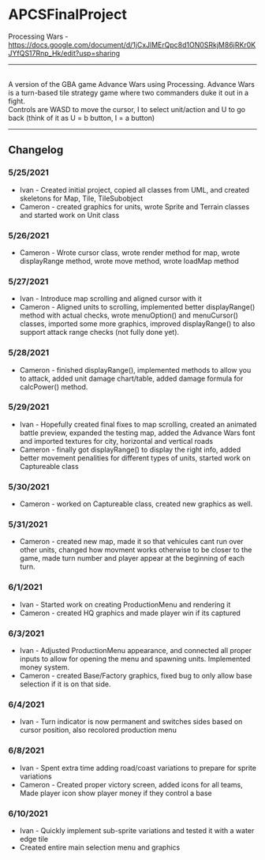 # APCSFinalProject
Processing Wars - https://docs.google.com/document/d/1jCxJlMErQpc8d1ON0SRkjM86jRKr0KJYfQS17Rnp_Hk/edit?usp=sharing
<br><hr><br>
A version of the GBA game Advance Wars using Processing. Advance Wars is a turn-based tile strategy game where two commanders duke it out in a fight.
<br>
Controls are WASD to move the cursor, I to select unit/action and U to go back (think of it as U = b button, I = a button)
<br><hr>
## Changelog
### 5/25/2021
- Ivan - Created initial project, copied all classes from UML, and created skeletons for Map, Tile, TileSubobject
- Cameron - created graphics for units, wrote Sprite and Terrain classes and started work on Unit class 
### 5/26/2021
- Cameron - Wrote cursor class, wrote render method for map, wrote displayRange method, wrote move method, wrote loadMap method
### 5/27/2021
- Ivan - Introduce map scrolling and aligned cursor with it
- Cameron - Aligned units to scrolling, implemented better displayRange() method with actual checks, wrote menuOption() and menuCursor() classes, imported some more graphics, improved displayRange() to also support attack range checks (not fully done yet).
### 5/28/2021
- Cameron - finished displayRange(), implemented methods to allow you to attack, added unit damage chart/table, added damage formula for calcPower() method.
### 5/29/2021
- Ivan - Hopefully created final fixes to map scrolling, created an animated battle preview, expanded the testing map, added the Advance Wars font and imported textures for city, horizontal and vertical roads
- Cameron - finally got displayRange() to display the right info, added better movement penalities for different types of units, started work on Captureable class
### 5/30/2021
- Cameron - worked on Captureable class, created new graphics as well.
### 5/31/2021
- Cameron - created new map, made it so that vehicules cant run over other units, changed how movment works otherwise to be closer to the game, made turn number and player appear at the beginning of each turn.
### 6/1/2021
- Ivan - Started work on creating ProductionMenu and rendering it
- Cameron - created HQ graphics and made player win if its captured
### 6/3/2021
- Ivan - Adjusted ProductionMenu appearance, and connected all proper inputs to allow for opening the menu and spawning units. Implemented money system.
- Cameron - created Base/Factory graphics, fixed bug to only allow base selection if it is on that side.
### 6/4/2021
- Ivan - Turn indicator is now permanent and switches sides based on cursor position, also recolored production menu
### 6/8/2021
- Ivan - Spent extra time adding road/coast variations to prepare for sprite variations
- Cameron - Created proper victory screen, added icons for all teams, Made player icon show player money if they control a base
### 6/10/2021
- Ivan - Quickly implement sub-sprite variations and tested it with a water edge tile
- Created entire main selection menu and graphics
